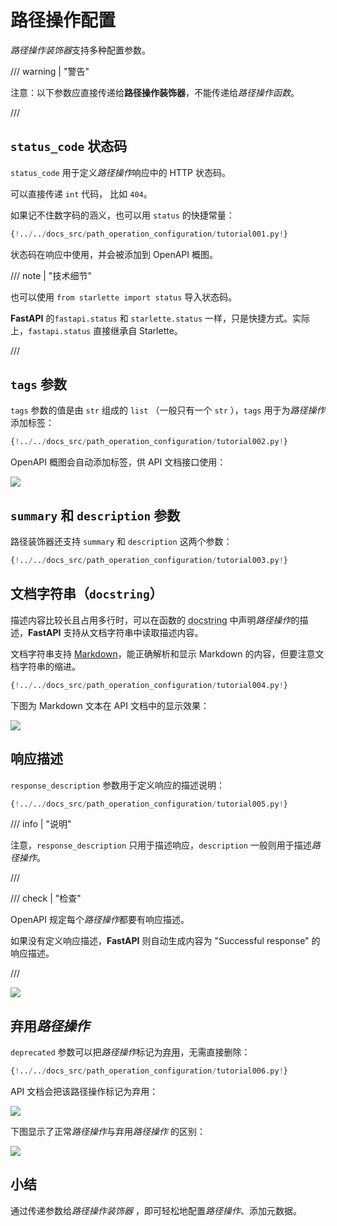# 路径操作配置

*路径操作装饰器*支持多种配置参数。

/// warning | "警告"

注意：以下参数应直接传递给**路径操作装饰器**，不能传递给*路径操作函数*。

///

## `status_code` 状态码

`status_code` 用于定义*路径操作*响应中的 HTTP 状态码。

可以直接传递 `int` 代码， 比如 `404`。

如果记不住数字码的涵义，也可以用 `status` 的快捷常量：

```Python hl_lines="3  17"
{!../../docs_src/path_operation_configuration/tutorial001.py!}
```

状态码在响应中使用，并会被添加到 OpenAPI 概图。

/// note | "技术细节"

也可以使用 `from starlette import status` 导入状态码。

**FastAPI** 的`fastapi.status` 和 `starlette.status` 一样，只是快捷方式。实际上，`fastapi.status` 直接继承自 Starlette。

///

## `tags` 参数

`tags` 参数的值是由 `str` 组成的 `list` （一般只有一个 `str` ），`tags` 用于为*路径操作*添加标签：

```Python hl_lines="17  22  27"
{!../../docs_src/path_operation_configuration/tutorial002.py!}
```

OpenAPI 概图会自动添加标签，供 API 文档接口使用：

<img src="/img/tutorial/path-operation-configuration/image01.png">

## `summary` 和 `description` 参数

路径装饰器还支持 `summary` 和 `description` 这两个参数：

```Python hl_lines="20-21"
{!../../docs_src/path_operation_configuration/tutorial003.py!}
```

## 文档字符串（`docstring`）

描述内容比较长且占用多行时，可以在函数的 <abbr title="函数中作为第一个表达式，用于文档目的的一个多行字符串（并没有被分配个任何变量）">docstring</abbr> 中声明*路径操作*的描述，**FastAPI** 支持从文档字符串中读取描述内容。

文档字符串支持 <a href="https://en.wikipedia.org/wiki/Markdown" class="external-link" target="_blank">Markdown</a>，能正确解析和显示 Markdown 的内容，但要注意文档字符串的缩进。

```Python hl_lines="19-27"
{!../../docs_src/path_operation_configuration/tutorial004.py!}
```

下图为 Markdown 文本在 API 文档中的显示效果：

<img src="/img/tutorial/path-operation-configuration/image02.png">

## 响应描述

`response_description` 参数用于定义响应的描述说明：

```Python hl_lines="21"
{!../../docs_src/path_operation_configuration/tutorial005.py!}
```

/// info | "说明"

注意，`response_description` 只用于描述响应，`description` 一般则用于描述*路径操作*。

///

/// check | "检查"

OpenAPI 规定每个*路径操作*都要有响应描述。

如果没有定义响应描述，**FastAPI** 则自动生成内容为 "Successful response" 的响应描述。

///

<img src="/img/tutorial/path-operation-configuration/image03.png">

## 弃用*路径操作*

`deprecated` 参数可以把*路径操作*标记为<abbr title="过时，建议不要使用">弃用</abbr>，无需直接删除：

```Python hl_lines="16"
{!../../docs_src/path_operation_configuration/tutorial006.py!}
```

API 文档会把该路径操作标记为弃用：

<img src="/img/tutorial/path-operation-configuration/image04.png">

下图显示了正常*路径操作*与弃用*路径操作* 的区别：

<img src="/img/tutorial/path-operation-configuration/image05.png">

## 小结

通过传递参数给*路径操作装饰器* ，即可轻松地配置*路径操作*、添加元数据。

